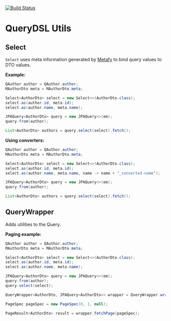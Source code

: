 [![Build Status](https://travis-ci.org/laboratoriobridge/querydsl-utils.svg?branch=master)](https://travis-ci.org/laboratoriobridge/querydsl-utils)

# QueryDSL Utils


## Select

`Select` uses meta information generated by [Metafy](https://github.com/laboratoriobridge/metafy) to bind query values to DTO values.

**Example:**
```java
QAuthor author = QAuthor.author;
MAuthorDto meta = MAuthorDto.meta;

Select<AuthorDto> select = new Select<>(AuthorDto.class);
select.as(author.id, meta.id);
select.as(author.name, meta.name);

JPAQuery<AuthorDto> query = new JPAQuery<>(em);
query.from(author);

List<AuthorDto> authors = query.select(select).fetch();
```

**Using converters:**
```java
QAuthor author = QAuthor.author;
MAuthorDto meta = MAuthorDto.meta;

Select<AuthorDto> select = new Select<>(AuthorDto.class);
select.as(author.id, meta.id);
select.as(author.name, meta.name, name -> name + "_converted-name");

JPAQuery<AuthorDto> query = new JPAQuery<>(em);
query.from(author);

List<AuthorDto> authors = query.select(select).fetch();
```

## QueryWrapper

Adds utilities to the Query.

**Paging example:**
```java
QAuthor author = QAuthor.author;
MAuthorDto meta = MAuthorDto.meta;

Select<AuthorDto> select = new Select<>(AuthorDto.class);
select.as(author.id, meta.id);
select.as(author.name, meta.name);

JPAQuery<AuthorDto> query = new JPAQuery<>(em);
query.from(author);
query.select(select);

QueryWrapper<AuthorDto, JPAQuery<AuthorDto>> wrapper = QueryWrapper.wrap(query);

PageSpec pageSpec = new PageSpec(0, 1, null);

PageResult<AuthorDto> result = wrapper.fetchPage(pageSpec);
```
